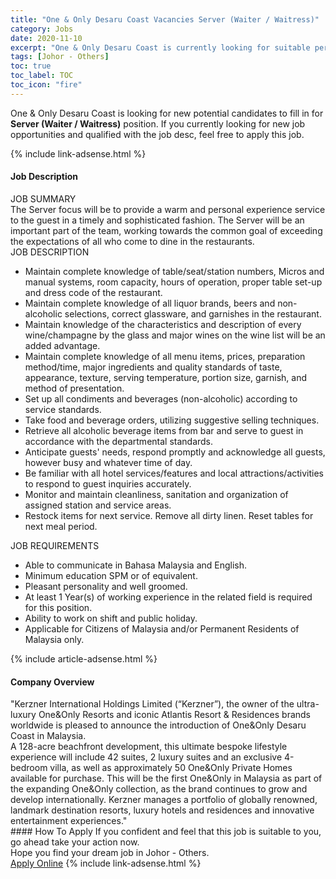 ```yaml
---
title: "One & Only Desaru Coast Vacancies Server (Waiter / Waitress)" 
category: Jobs 
date: 2020-11-10 
excerpt: "One & Only Desaru Coast is currently looking for suitable person to fill in the Server (Waiter / Waitress) which positioned at Johor - Others" 
tags: [Johor - Others] 
toc: true 
toc_label: TOC 
toc_icon: "fire" 
--- 
```


<p>One & Only Desaru Coast is looking for new potential candidates to fill in for <b>Server (Waiter / Waitress)</b> position. If you currently looking for new job opportunities and qualified with the job desc, feel free to apply this job.
</p>{% include link-adsense.html %} 
<div><div><div><h4>Job Description</h4></div></div><div><div><span><div><div><div>JOB SUMMARY</div><div>The Server focus will be to provide a warm and personal experience service to the guest in a timely and sophisticated fashion. The Server will be an important part of the team, working towards the common goal of exceeding the expectations of all who come to dine in the restaurants.</div><div>JOB DESCRIPTION</div><ul><li>Maintain complete knowledge of table/seat/station numbers, Micros and manual systems, room capacity, hours of operation, proper table set-up and dress code of the restaurant.</li><li>Maintain complete knowledge of all liquor brands, beers and non-alcoholic selections, correct glassware, and garnishes in the restaurant.</li><li>Maintain knowledge of the characteristics and description of every wine/champagne by the glass and major wines on the wine list will be an added advantage.</li><li>Maintain complete knowledge of all menu items, prices, preparation method/time, major ingredients and quality standards of taste, appearance, texture, serving temperature, portion size, garnish, and method of presentation.</li><li>Set up all condiments and beverages (non-alcoholic) according to service standards.</li><li>Take food and beverage orders, utilizing suggestive selling techniques.</li><li>Retrieve all alcoholic beverage items from bar and serve to guest in accordance with the departmental standards.</li><li>Anticipate guests' needs, respond promptly and acknowledge all guests, however busy and whatever time of day.</li><li>Be familiar with all hotel services/features and local attractions/activities to respond to guest inquiries accurately.</li><li>Monitor and maintain cleanliness, sanitation and organization of assigned station and service areas.</li><li>Restock items for next service. Remove all dirty linen. Reset tables for next meal period.</li></ul><div>JOB REQUIREMENTS</div><ul><li>Able to communicate in Bahasa Malaysia and English.</li><li>Minimum education SPM or of equivalent.</li><li>Pleasant personality and well groomed.</li><li>At least 1&#160;Year(s) of working experience in the related field is required for this position.</li><li>Ability to work on shift and public holiday.</li><li>Applicable for Citizens of Malaysia and/or Permanent Residents of Malaysia only.</li></ul></div></div></span></div></div></div> 
{% include article-adsense.html %} 
<div><div><div><h4>Company Overview</h4></div></div><div><div><span><div><div>"Kerzner International Holdings Limited (&#8220;Kerzner&#8221;), the owner of the ultra-luxury One&amp;Only Resorts and iconic Atlantis Resort &amp; Residences brands worldwide is pleased to announce the introduction of One&amp;Only Desaru Coast in Malaysia.&#160;&#160;</div>
<div>A 128-acre beachfront development, this ultimate bespoke lifestyle experience will include 42 suites, 2 luxury suites and an exclusive 4-bedroom villa, as well as approximately 50 One&amp;Only Private Homes available for purchase. This will be the first One&amp;Only in Malaysia as part of the expanding One&amp;Only collection, as the brand continues to grow and develop internationally. Kerzner manages a portfolio of globally renowned, landmark destination resorts, luxury hotels and residences and innovative entertainment experiences."</div></div></span></div></div></div> 
#### How To Apply 
If you confident and feel that this job is suitable to you, go ahead take your action now. <br/> 
Hope you find your dream job in Johor - Others. <br/> 
<a href="https://www.jobstreet.com.my/en/job/server-waiter-waitress-4419475?jobId=jobstreet-my-job-4419475&sectionRank=18&token=0~e1763bbb-cae1-4c9e-8bbe-3424b95a3c75&fr=SRP%20View%20In%20New%20Ta" class="btn btn--info" target="_blank" rel="nofollow noopenner">Apply Online</a> 
{% include link-adsense.html %} 